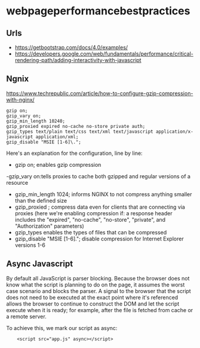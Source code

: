 # webpageperformancebestpractices

## Urls
- https://getbootstrap.com/docs/4.0/examples/
- https://developers.google.com/web/fundamentals/performance/critical-rendering-path/adding-interactivity-with-javascript
## Ngnix

https://www.techrepublic.com/article/how-to-configure-gzip-compression-with-nginx/
```
gzip on;
gzip_vary on;
gzip_min_length 10240;
gzip_proxied expired no-cache no-store private auth;
gzip_types text/plain text/css text/xml text/javascript application/x-javascript application/xml;
gzip_disable "MSIE [1-6]\.";
```

Here's an explanation for the configuration, line by line:

- gzip on; enables gzip compression

-gzip_vary on:tells proxies to cache both gzipped and regular versions of a resource
- gzip_min_length 1024; informs NGINX to not compress anything smaller than the defined size
- gzip_proxied ; compress data even for clients that are connecting via proxies (here we're enabling compression if: a response header includes the "expired", "no-cache", "no-store", "private", and "Authorization" parameters)
- gzip_types enables the types of files that can be compressed
- gzip_disable "MSIE [1-6]\.";  disable compression for Internet Explorer versions 1-6
## Async Javascript

By default all JavaScript is parser blocking. Because the browser does not know what the script is planning to do on the page, it assumes the worst case scenario and blocks the parser. A signal to the browser that the script does not need to be executed at the exact point where it's referenced allows the browser to continue to construct the DOM and let the script execute when it is ready; for example, after the file is fetched from cache or a remote server.

To achieve this, we mark our script as async:
```
    <script src="app.js" async></script>
```
